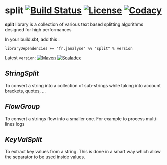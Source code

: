 # split [![Build Status](travisImg)][travisLink] [![License][licenseImg]][licenseLink] [![Codacy][codacyImg]][codacyLink]

**split** library is a collection of various text based splitting algorithms designed for high performances

In your build.sbt, add this :

`libraryDependencies += "fr.janalyse" %% "split" % version`

Latest `version`: [![Maven][mavenImg]][mavenLink] [![Scaladex][scaladexImg]][scaladexLink]

## *StringSplit* 
   To convert a string into a collection of sub-strings
   while taking into account brackets, quotes, ...
   
## *FlowGroup*
   To convert a strings flow into a smaller one.
   For example to process multi-lines logs
   
## *KeyValSplit*
   To extract key values from a string. This is done
   in a smart way which allow the separator to be used
   inside values.

[mavenImg]: https://img.shields.io/maven-central/v/fr.janalyse/split_2.12.svg
[mavenImg2]: https://maven-badges.herokuapp.com/maven-central/fr.janalyse/split_2.12/badge.svg
[mavenLink]: https://search.maven.org/#search%7Cga%7C1%7Cfr.janalyse.split

[scaladexImg]: https://index.scala-lang.org/dacr/split/split/latest.svg
[scaladexLink]: https://index.scala-lang.org/dacr/split

[licenseImg]: https://img.shields.io/github/license/dacr/split.svg
[licenseImg2]: https://img.shields.io/:license-apache2-blue.svg
[licenseLink]: LICENSE

[codacyImg]: https://img.shields.io/codacy/3f668cc5639b4f04bd85e5c068350aea.svg
[codacyImg2]: https://api.codacy.com/project/badge/grade/3f668cc5639b4f04bd85e5c068350aea
[codacyLink]: https://www.codacy.com/app/dacr/split/dashboard

[travisImg]:https://travis-ci.org/dacr/split.png?branch=master
[travisLink]:https://travis-ci.org/dacr/split
